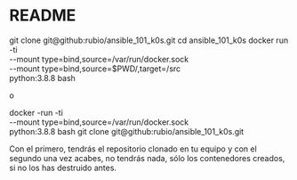 # README

git clone git@github:rubio/ansible_101_k0s.git
cd ansible_101_k0s
docker run -ti \
   --mount type=bind,source=/var/run/docker.sock \
   --mount type=bind,source=$PWD/,target=/src \
   python:3.8.8 bash

o 

docker -run -ti \
   --mount type=bind,source=/var/run/docker.sock \
   python:3.8.8 bash
git clone git@github:rubio/ansible_101_k0s.git


Con el primero, tendrás el repositorio clonado en tu equipo y con el segundo una vez acabes, no tendrás nada, sólo los contenedores creados, si no los has destruido antes.

